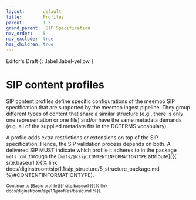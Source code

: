 ```yaml
---
layout:       default
title:        Profiles
parent:       1.2
grand_parent:  SIP Specification 
nav_order:    8
nav_exclude:  true
has_children: true
---
```

Editor's Draft
{: .label .label-yellow }
# SIP content profiles

SIP content profiles define specific configurations of the meemoo SIP specification that are supported by the meemoo ingest pipeline.
They group different types of content that share a similar structure (e.g., there is only one representation or one file) and/or have the same metadata demands (e.g. all of the supplied metadata fits in the DCTERMS vocabulary).

A profile adds extra restrictions or extensions on top of the SIP specification.
Hence, the SIP validation process depends on both.
A delivered SIP MUST indicate which profile it adheres to in the package `mets.xml` through the [`mets/@csip:CONTENTINFORMATIONTYPE` attribute]({{ site.baseurl }}{% link docs/diginstroom/sip/1.1/sip_structure/5_structure_package.md %}#CONTENTINFORMATIONTYPE).

<small>
Continue to [Basic profile]({{ site.baseurl }}{% link docs/diginstroom/sip/1.1/profiles/basic.md %}).
</small>